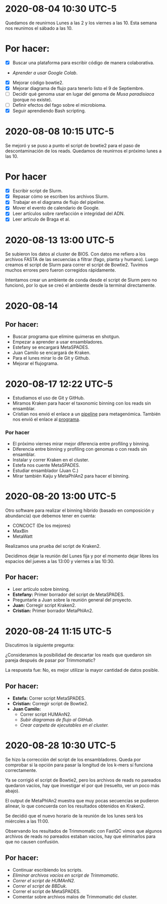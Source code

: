 # 2020-08-04 10:30 UTC-5

Quedamos de reunirnos Lunes a las 2 y los viernes a las 10.
Esta semana nos reunimos el sábado a las 10.

# Por hacer:

- [x] Buscar una plataforma para escribir código de manera colaborativa.
- _Aprender a usar Google Colab_.
- [x] Mejorar código bowtie2.
- [x] Mejorar diagrama de flujo para tenerlo listo el 9 de Septiembre.
- [ ] Decidir qué genoma usar en lugar del genoma de _Musa paradisiaca_ (porque no existe).
- [ ] Definir efectos del fago sobre el microbioma.
- [x] Seguir aprendiendo Bash scripting.

# 2020-08-08 10:15 UTC-5

Se mejoró y se puso a punto el script de bowtie2 para el paso de
descontaminación de los reads.
Quedamos de reunirnos el próximo lunes a las 10.

# Por hacer

- [x] Escribir script de Slurm.
- [x] Repasar cómo se escriben los archivos Slurm.
- [x] Trabajar en el diagrama de flujo del pipeline.
- [x] Mover el evento de calendario de Google.
- [x] Leer artículos sobre rarefacción e integridad del ADN.
- [x] Leer artículo de Braga et al.

# 2020-08-13 13:00 UTC-5

Se subieron los datos al cluster de BIOS. Con datos me refiero a los archivos
FASTA de las secuencias a filtrar (fago, planta y humano). Luego creamos el
script de Slurm para correr el script de Bowtie2. Tuvimos muchos errores pero
fueron corregidos rápidamente.

Intentamos crear un ambiente de conda desde el script de Slurm pero no
funcionó, por lo que se creó el ambiente desde la terminal directamente.

# 2020-08-14

## Por hacer:

- Buscar programa que elimine quimeras en shotgun.
- Empezar a aprender a usar ensambladores.
- Estefany se encargará MetaSPADES.
- Juan Camilo se encargará de Kraken.
- Para el lunes mirar lo de Git y Github.
- Mejorar el flujograma.

# 2020-08-17 12:22 UTC-5

- Estudiamos el uso de Git y GitHub.
- Miramos Kraken para hacer el taxonomic binning con los reads sin ensamblar.
- Cristian nos envió el enlace a un [pipeline](https://meet.google.com/linkredirect?authuser=1&dest=https%3A%2F%2Fbiata-mgnify-2020.readthedocs.io%2Fen%2Flatest%2Fmag.html)
para metagenómica. También nos envió el enlace al [programa](https://www.ebi.ac.uk/metagenomics/).

### Por hacer

- El próximo viernes mirar mejor diferencia entre profiling y binning.
- Diferencia entre binning y profiling con genomas o con reads sin ensamblar.
- Instalar y correr Kraken en el cluster.
- Estefa nos cuente MetaSPADES.
- Estudiar ensamblador (Juan C.)
- Mirar también Kaiju y MetaPhlAn2 para hacer el binning.

# 2020-08-20 13:00 UTC-5

Otro software para realizar el binning híbrido (basado en composición y abundancia) que debemos tener
en cuenta:

- CONCOCT (De los mejores)
- MaxBin
- MetaWatt

Realizamos una prueba del script de Kraken2.

Decidimos dejar la reunión del Lunes fija y por el momento dejar libres los espacios del jueves a las 13:00 y viernes
a las 10:30.

## Por hacer:

- Leer artículo sobre binning.
- **Estefany:** Primer borrador del script de MetaSPADES.
- Preguntarle a Juan sobre la reunión general del proyecto.
- **Juan:** Corregir script Kraken2.
- **Cristian:** Primer borrador MetaPhlAn2.

# 2020-08-24 11:15 UTC-5

Discutimos la siguiente pregunta:

¿Consideramos la posibilidad de descartar los reads que quedaron sin pareja después de pasar por Trimmomatic?

La respuesta fue: No, es mejor utilizar la mayor cantidad de datos posible.

## Por hacer:

- **Estefa:** Correr script MetaSPADES.
- **Cristian:** Corregir script de Bowtie2.
- **Juan Camilo:**
    - Correr script HUMAnN2.
    - *Subir diagramas de flujo al GitHub.*
    - *Crear carpeta de ejecutables en el cluster.*

# 2020-08-28 10:30 UTC-5

Se hizo la corrección del script de los ensambladores. Queda por comprobar si la opción para pasar la longitud de los
k-mers sí funciona correctamente.

Ya se corrigió el script de Bowtie2, pero los archivos de reads no pareados
quedaron vacíos, hay que investigar el por qué (resuelto, ver un poco más abajo).

El output de MetaPhlAn2 muestra que muy pocas secuencias se pudieron alinear, lo que concuerda con los resultados
obtenidos en Kraken2.

Se decidió que el nuevo horario de la reunión de los lunes será los miércoles
a las 11:00.

Observando los resultados de Trimmomatic con FastQC vimos que algunos archivos
de reads no pareados estaban vacíos, hay que eliminarlos para que no causen
confusión.

## Por hacer:

- Continuar escribiendo los scripts.
- *Eliminar archivos vacíos en script de Trimmomatic.*
- *Correr el script de HUMAnN2.*
- *Correr el script de BBDuk.*
- Correr el script de MetaSPADES.
- Comentar sobre archivos malos de Trimmomatic del cluster.
